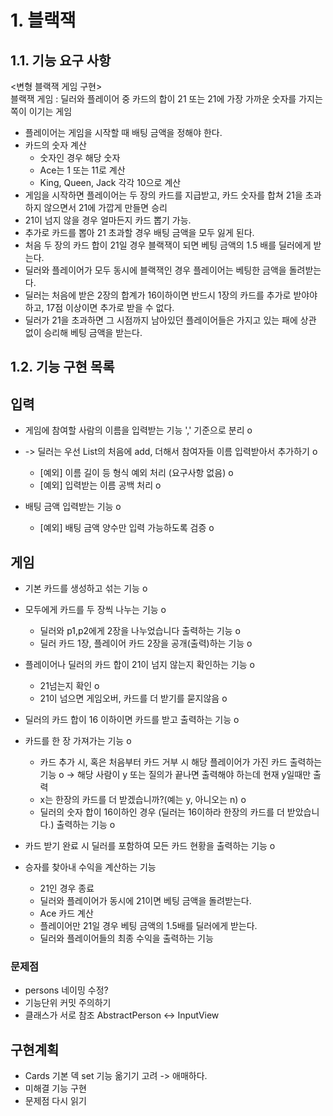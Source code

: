 # 1. 블랙잭
## 1.1. 기능 요구 사항
<변형 블랙잭 게임 구현>  
블랙잭 게임 : 딜러와 플레이어 중 카드의 합이 21 또는 21에 가장 가까운 숫자를 가지는 쪽이 이기는 게임  
- 플레이어는 게임을 시작할 때 배팅 금액을 정해야 한다.
- 카드의 숫자 계산
  - 숫자인 경우 해당 숫자
  - Ace는 1 또는 11로 계산
  - King, Queen, Jack 각각 10으로 계산
- 게임을 시작하면 플레이어는 두 장의 카드를 지급받고, 카드 숫자를 합쳐 21을 초과하지 않으면서 21에 가깝게 만들면 승리
- 21이 넘지 않을 경우 얼마든지 카드 뽑기 가능.
- 추가로 카드를 뽑아 21 초과할 경우 배팅 금액을 모두 잃게 된다.
- 처음 두 장의 카드 합이 21일 경우 블랙잭이 되면 베팅 금액의 1.5 배를 딜러에게 받는다.
- 딜러와 플레이어가 모두 동시에 블랙잭인 경우 플레이어는 베팅한 금액을 돌려받는다.
- 딜러는 처음에 받은 2장의 합계가 16이하이면 반드시 1장의 카드를 추가로 받야야 하고, 17점 이상이면 추가로 받을 수 없다.
- 딜러가 21을 초과하면 그 시점까지 남아있던 플레이어들은 가지고 있는 패에 상관 없이 승리해 베팅 금액을 받는다.

## 1.2. 기능 구현 목록
## 입력
- 게임에 참여할 사람의 이름을 입력받는 기능 ',' 기준으로 분리 o 

- -> 딜러는 우선 List의 처음에 add, 더해서 참여자들 이름 입력받아서 추가하기 o 
  - [예외] 이름 길이 등 형식 예외 처리 (요구사항 없음) o
  - [예외] 입력받는 이름 공백 처리 o

- 배팅 금액 입력받는 기능 o
  - [예외] 배팅 금액 양수만 입력 가능하도록 검증 o
## 게임
- 기본 카드를 생성하고 섞는 기능 o

- 모두에게 카드를 두 장씩 나누는 기능 o
  - 딜러와 p1,p2에게 2장을 나누었습니다 출력하는 기능 o
  - 딜러 카드 1장, 플레이어 카드 2장을 공개(출력)하는 기능 o

- 플레이어나 딜러의 카드 합이 21이 넘지 않는지 확인하는 기능 o
  - 21넘는지 확인 o
  - 21이 넘으면 게임오버, 카드를 더 받기를 묻지않음 o

- 딜러의 카드 합이 16 이하이면 카드를 받고 출력하는 기능 o
- 카드를 한 장 가져가는 기능 o
  - 카드 추가 시, 혹은 처음부터 카드 거부 시 해당 플레이어가 가진 카드 출력하는 기능 o -> 해당 사람이 y 또는 질의가 끝나면 출력해야 하는데
  현재 y일때만 출력
  - x는 한장의 카드를 더 받겠습니까?(예는 y, 아니오는 n) o
  - 딜러의 숫자 합이 16이하인 경우 (딜러는 16이하라 한장의 카드를 더 받았습니다.) 출력하는 기능 o

- 카드 받기 완료 시 딜러를 포함하여 모든 카드 현황을 출력하는 기능 o

- 승자를 찾아내 수익을 계산하는 기능
  - 21인 경우 종료
  - 딜러와 플레이어가 동시에 21이면 베팅 금액을 돌려받는다.
  - Ace 카드 계산
  - 플레이어만 21일 경우 베팅 금액의 1.5배를 딜러에게 받는다.
  - 딜러와 플레이어들의 최종 수익을 출력하는 기능
### 문제점
- persons 네이밍 수정?
- 기능단위 커밋 주의하기
- 클래스가 서로 참조 AbstractPerson <-> InputView
## 구현계획
- Cards 기본 덱 set 기능 옮기기 고려 -> 애매하다.
- 미해결 기능 구현
- 문제점 다시 읽기